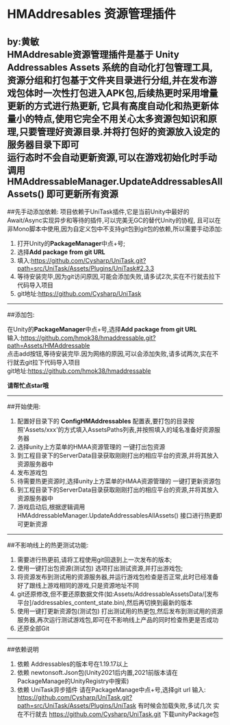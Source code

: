 HMAddresables 资源管理插件
===
by:黄敏  
HMAddresable资源管理插件是基于 **Unity Addressables Assets** 系统的自动化打包管理工具,
资源分组和打包基于文件夹目录进行分组,并在发布游戏包体时一次性打包进入APK包,后续热更时采用增量更新的方式进行热更新,
它具有高度自动化和热更新体量小的特点,使用它完全不用关心太多资源包知识和原理,只要管理好资源目录.并将打包好的资源放入设定的服务器目录下即可  
运行态时不会自动更新资源,可以在游戏初始化时手动调用 HMAddressableManager.UpdateAddressablesAllAssets() 即可更新所有资源  
---

##先手动添加依赖:
项目依赖于UniTask插件,它是当前Unity中最好的Await/Async实现异步和等待的插件,可以完美无GC的替代Unity的协程,
且可以在非Mono脚本中使用,因为自定义包中不支持git包到git包的依赖,所以需要手动添加:
1. 打开Unity的**PackageManager**中点+号;
2. 选择**Add package from git URL**
3. 填入:https://github.com/Cysharp/UniTask.git?path=src/UniTask/Assets/Plugins/UniTask#2.3.3
4. 等待安装完毕,因为git访问原因,可能会添加失败,请多试2次,实在不行就去拉下代码导入项目
5. git地址:https://github.com/Cysharp/UniTask


---

##添加包:

在Unity的**PackageManager**中点+号,选择**Add package from git URL**  
输入:https://github.com/hmok38/hmaddressable.git?path=Assets/HMAddressable  
点击add按钮,等待安装完毕.因为网络的原因,可以会添加失败,请多试两次,实在不行就去git拉下代码导入项目  
git地址:https://github.com/hmok38/hmaddressable

**请帮忙点star哦**
  

---
##开始使用:  

1. 配置好目录下的 **ConfigHMAddressables** 配置表,要打包的目录按照'Assets/xxx'的方式填入AssetsPaths列表,并按照填入的域名准备好资源服务器
2. 选择unity上方菜单的HMAA资源管理的 一键打出包资源
3. 到工程目录下的ServerData目录获取刚刚打出的相应平台的资源,并将其放入资源服务器中
4. 发布游戏包
5. 待需要热更资源时,选择unity上方菜单的HMAA资源管理的 一键打更新资源包 
6. 到工程目录下的ServerData目录获取刚刚打出的相应平台的资源,并将其放入资源服务器中
7. 游戏启动后,根据逻辑调用 HMAddressableManager.UpdateAddressablesAllAssets() 接口进行热更即可更新资源
---
##不影响线上的热更测试功能:  
1. 需要进行热更前,请将工程使用git回退到上一次发布的版本;  
2. 使用一键打出包资源(测试包) 选项打出测试资源,并打出游戏包;  
3. 将资源发布到测试用的资源服务器,并运行游戏包检查是否正常,此时已经准备好了跟线上游戏相同的游戏,只是资源地址不同  
4. git还原修改,但不要还原数据文件(如:Assets/AddressableAssetsData/[发布平台]/addressables_content_state.bin),然后再切换到最新的版本  
5. 使用一键打更新资源包(测试包) 打出测试用的热更包,然后发布到测试用的资源服务器,再次运行测试游戏包,即可在不影响线上产品的同时检查热更是否成功
6. 还原全部Git
---
##依赖说明
1. 依赖 Addressables的版本号在1.19.17以上
2. 依赖 newtonsoft.Json包(Unity2021后内置,2021前版本请在PackageManage的UnityRegistry中搜索)
3. 依赖 UniTask异步插件 请在PackageManage中点+号,选择git url
输入: https://github.com/Cysharp/UniTask.git?path=src/UniTask/Assets/Plugins/UniTask 有时候会加载失败,多试几次
实在不行就去 https://github.com/Cysharp/UniTask.git 下载unityPackage包